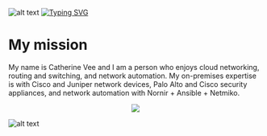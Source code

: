 

![alt text](https://camo.githubusercontent.com/e09012c164942eb846524af8cbea063e07297c1d0f9c5846dd3f2da99ef08f60/68747470733a2f2f63617073756c652d72656e6465722e76657263656c2e6170702f6170693f747970653d776176696e6726636f6c6f723d443942454431266865696768743d3132302673656374696f6e3d686561646572)
[![Typing SVG](https://readme-typing-svg.demolab.com?font=Fira+Code&duration=2500&pause=200&width=435&lines=Catherine+Vee;CCNP%2C+JNCIA%2C+AZ-700%2C+ANS-C01)](https://git.io/typing-svg)

# My mission
My name is Catherine Vee and I am a person who enjoys cloud networking, routing and switching, and network automation. My on-premises expertise is with Cisco and Juniper network devices, Palo Alto and Cisco security appliances, and network automation with Nornir + Ansible + Netmiko.

<p align="center">
  <a href="https://skillicons.dev">
    <img src="https://skillicons.dev/icons?i=azure,aws,python,terraform" />
  </a>
</p>

![alt text](https://camo.githubusercontent.com/be4f89116726974b98e9beef51954c013f590e48a3badbde49f8ab29b7011140/68747470733a2f2f63617073756c652d72656e6465722e76657263656c2e6170702f6170693f747970653d776176696e6726636f6c6f723d443942454431266865696768743d3132302673656374696f6e3d666f6f746572)
